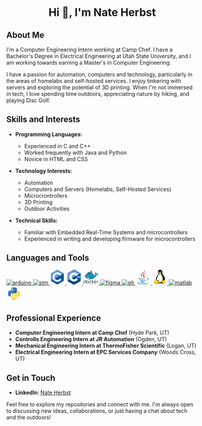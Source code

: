 <h1 align="center">Hi 👋, I'm Nate Herbst</h1>

## About Me

I'm a Computer Engineering Intern working at Camp Chef. I have a Bachelor's Degree in Electrical Engineering at Utah State University, and I am working towards earning a Master's in Computer Engineering. 

I have a passion for automation, computers and technology, particularly in the areas of homelabs and self-hosted services. I enjoy tinkering with servers and exploring the potential of 3D printing. When I'm not immersed in tech, I love spending time outdoors, appreciating nature by hiking, and playing Disc Golf.

## Skills and Interests

- **Programming Languages:**
  - Experienced in C and C++
  - Worked frequently with Java and Python
  - Novice in HTML and CSS

- **Technology Interests:**
  - Automation
  - Computers and Servers (Homelabs, Self-Hosted Services)
  - Microcrontrollers
  - 3D Printing
  - Outdoor Activities

- **Technical Skills:**
  - Familiar with Embedded Real-Time Systems and microcontrollers
  - Experienced in writing and developing firmware for microcontrollers

## Languages and Tools

<p align="left"> 
  <a href="https://www.arduino.cc/" target="_blank" rel="noreferrer"> <img src="https://cdn.worldvectorlogo.com/logos/arduino-1.svg" alt="arduino" width="40" height="40"/> </a> 
  <a href="https://www.st.com/" target="_blank" rel="noreferrer"> <img src="https://cdn.worldvectorlogo.com/logos/st-microelectronics-1.svg" alt="stm" width="40" height="40"/> </a> 
  <a href="https://www.cprogramming.com/" target="_blank" rel="noreferrer"> <img src="https://raw.githubusercontent.com/devicons/devicon/master/icons/c/c-original.svg" alt="c" width="40" height="40"/> </a> 
  <a href="https://www.w3schools.com/cpp/" target="_blank" rel="noreferrer"> <img src="https://raw.githubusercontent.com/devicons/devicon/master/icons/cplusplus/cplusplus-original.svg" alt="cplusplus" width="40" height="40"/> </a> 
  <a href="https://www.docker.com/" target="_blank" rel="noreferrer"> <img src="https://raw.githubusercontent.com/devicons/devicon/master/icons/docker/docker-original-wordmark.svg" alt="docker" width="40" height="40"/> </a> 
  <a href="https://www.figma.com/" target="_blank" rel="noreferrer"> <img src="https://www.vectorlogo.zone/logos/figma/figma-icon.svg" alt="figma" width="40" height="40"/> </a> 
  <a href="https://git-scm.com/" target="_blank" rel="noreferrer"> <img src="https://www.vectorlogo.zone/logos/git-scm/git-scm-icon.svg" alt="git" width="40" height="40"/> </a> 
  <a href="https://www.java.com" target="_blank" rel="noreferrer"> <img src="https://raw.githubusercontent.com/devicons/devicon/master/icons/java/java-original.svg" alt="java" width="40" height="40"/> </a> 
  <a href="https://www.linux.org/" target="_blank" rel="noreferrer"> <img src="https://raw.githubusercontent.com/devicons/devicon/master/icons/linux/linux-original.svg" alt="linux" width="40" height="40"/> </a> 
  <a href="https://www.mathworks.com/" target="_blank" rel="noreferrer"> <img src="https://upload.wikimedia.org/wikipedia/commons/2/21/Matlab_Logo.png" alt="matlab" width="40" height="40"/> </a> 
  <a href="https://www.python.org" target="_blank" rel="noreferrer"> <img src="https://raw.githubusercontent.com/devicons/devicon/master/icons/python/python-original.svg" alt="python" width="40" height="40"/> </a> 
</p>

## Professional Experience

- **Computer Engineering Intern at Camp Chef** (Hyde Park, UT)
- **Controlls Engineering Intern at JR Automation** (Ogden, UT)
- **Mechanical Engineering Intern at ThermoFisher Scientific** (Logan, UT)
- **Electrical Engineering Intern at EPC Services Company** (Woods Cross, UT)
<!--
## Projects

Here are a few projects I've been working on:

- **[Project Name](#)**: Brief description of the project. Technologies used: C++, Python.
- **[Project Name](#)**: Brief description of the project. Technologies used: Java, HTML, CSS.
- **[Project Name](#)**: Brief description of the project. Technologies used: C, Python.
-->
## Get in Touch

- **LinkedIn**: [Nate Herbst](www.linkedin.com/in/nathan-herbst-b4a722255)
<!--- **Email**: nherbst01@gmail.com (replace with your email if you want to share it)-->

Feel free to explore my repositories and connect with me. I'm always open to discussing new ideas, collaborations, or just having a chat about tech and the outdoors!


<!--
**herbyderb01/herbyderb01** is a ✨ _special_ ✨ repository because its `README.md` (this file) appears on your GitHub profile.

Here are some ideas to get you started:

- 🔭 I’m currently working on ...
- 🌱 I’m currently learning ...
- 👯 I’m looking to collaborate on ...
- 🤔 I’m looking for help with ...
- 💬 Ask me about ...
- 📫 How to reach me: ...
- 😄 Pronouns: ...
- ⚡ Fun fact: ...
-->
